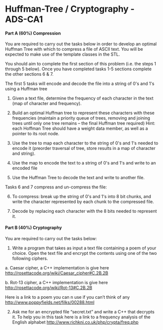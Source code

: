 # Huffman-Tree / Cryptography - ADS-CA1

<h4> Part A (60%) Compression </h4>

You are required to carry out the tasks below in order to develop an optimal Huffman Tree with
which to compress a file of ASCII text. You will be expected to make use of the template classes in
the STL.

You should aim to complete the first section of this problem (i.e. the steps 1 through 5 below). Once
you have completed tasks 1-5 sections complete the other sections 6 & 7.

The first 5 tasks will encode and decode the file into a string of 0's and 1's using a Huffman tree

1. Given a text file, determine the frequency of each character in the text (map of character
and frequency).

2. Build an optimal Huffman tree to represent these characters with these frequencies
(maintain a priority queue of trees, removing and joining trees until only one tree remains –
the final Huffman tree required) Hint: each Hoffman Tree should have a weight data
member, as well as a pointer to its root node.

3. Use the tree to map each character to the string of 0's and 1's needed to encode it (preorder
traversal of tree, store results in a map of character and string).

4. Use the map to encode the text to a string of 0's and 1's and write to an encoded file

5. Use the Huffman Tree to decode the text and write to another file.

Tasks 6 and 7 compress and un-compress the file:

6. To compress: break up the string of 0's and 1's into 8 bit chunks, and write the character
represented by each chunk to the compressed file.

7. Decode by replacing each character with the 8 bits needed to represent it.

<h4> Part B (40%) Cryptography </h4>

You are required to carry out the tasks below:

1. Write a program that takes as input a text file containing a poem of your choice. Open the
text file and encrypt the contents using one of the two following ciphers.

a. Caesar cipher, a C++ implementation is give here
http://rosettacode.org/wiki/Caesar_cipher#C.2B.2B

b. Rot-13 cipher, a C++ implementation is give here
http://rosettacode.org/wiki/Rot-13#C.2B.2B

Here is a link to a poem you can n use if you can’t think of any
http://www.poppyfields.net/filks/00288.html

2. Ask me for an encrypted file “secret.txt” and write a C++ that decrypts it. To help you in
this task here is a link to a frequency analysis of the English alphabet
http://www.richkni.co.uk/php/crypta/freq.php
